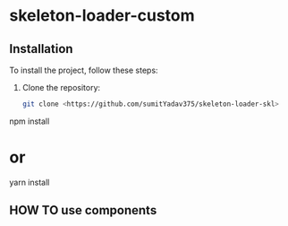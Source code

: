 # skeleton-loader-custom


## Installation

To install the project, follow these steps:

1. Clone the repository:
   ```bash
   git clone <https://github.com/sumitYadav375/skeleton-loader-skl>


npm install
# or
yarn install


## HOW TO use components

<SkeletonLoader width="50%" height="20px" />